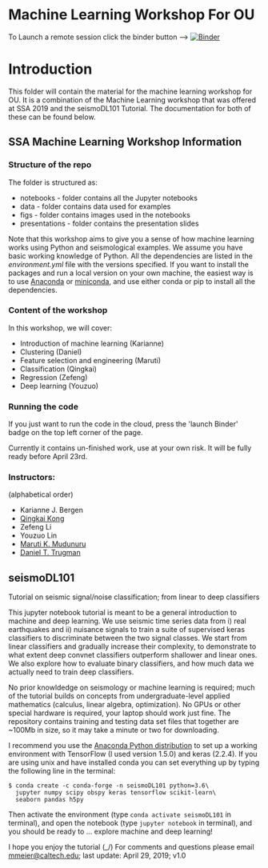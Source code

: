 # Machine Learning Workshop For OU
To Launch a remote session click the binder button -->
[![Binder](https://mybinder.org/badge_logo.svg)](https://mybinder.org/v2/gh/cnpennin/OU_Machine_Learning_Workshop/master)

# Introduction   

This folder will contain the material for the machine learning workshop for OU. It is a combination of the Machine Learning workshop that was offered at SSA 2019 and the seismoDL101 Tutorial. The documentation for both of these can be found below. 

## SSA Machine Learning Workshop Information
### Structure of the repo

The folder is structured as:
* notebooks - folder contains all the Jupyter notebooks
* data - folder contains data used for examples
* figs - folder contains images used in the notebooks
* presentations - folder contains the presentation slides

Note that this workshop aims to give you a sense of how machine learning works using Python and seismological examples. We assume you have basic working knowledge of Python. All the dependencies are listed in the *environment.yml* file with the versions specified. If you want to install the packages and run a local version on your own machine, the easiest way is to use [Anaconda](https://www.anaconda.com/distribution/) or [miniconda](https://docs.conda.io/en/latest/miniconda.html), and use either conda or pip to install all the dependencies. 

### Content of the workshop

In this workshop, we will cover:  
* Introduction of machine learning (Karianne)
* Clustering (Daniel)
* Feature selection and engineering (Maruti)
* Classification (Qingkai)
* Regression (Zefeng)
* Deep learning (Youzuo)

### Running the code
If you just want to run the code in the cloud, press the 'launch Binder' badge on the top left corner of the page. 

Currently it contains un-finished work, use at your own risk. It will be fully ready before April 23rd. 

### Instructors: 
(alphabetical order)
* Karianne J. Bergen
* [Qingkai Kong](http://seismo.berkeley.edu/qingkaikong/)
* Zefeng Li
* Youzuo Lin
* [Maruti K. Mudunuru](https://www.lanl.gov/expertise/profiles/view/maruti-mudunuru)
* [Daniel T. Trugman](https://www.lanl.gov/expertise/profiles/view/daniel-trugman)

## seismoDL101
Tutorial on seismic signal/noise classification; from linear to deep classifiers

This jupyter notebook tutorial is meant to be a general introduction to machine
and deep learning. We use seismic time series data from i) real earthquakes and
ii) nuisance signals to train a suite of supervised keras classifiers to
discriminate between the two signal classes. We start from linear classifiers
and gradually increase their complexity, to demonstrate to what extent deep
convnet classifiers outperform shallower and linear ones. We also explore how
to evaluate binary classifiers, and how much data we actually need to train
deep classifiers.

No prior knowldedge on seismology or machine learning is required; much of the
tutorial builds on concepts from undergraduate-level applied mathematics
(calculus, linear algebra, optimization). No GPUs or other special hardware is
required, your laptop should work just fine. The repository contains training
and testing data set files that together are ~100Mb in size, so it may take a
minute or two for downloading.

I recommend you use the
[Anaconda Python distribution](https://www.anaconda.com/distribution/) to
set up a working environment with TensorFlow (I used version 1.5.0) and keras
(2.2.4). If you are using unix and have installed conda you can set everything
up by typing the following line in the terminal:

    $ conda create -c conda-forge -n seismoDL101 python=3.6\
      jupyter numpy scipy obspy keras tensorflow scikit-learn\
      seaborn pandas h5py

Then activate the environment (type `conda activate seismoDL101` in
terminal), and open the notebook (type `jupyter notebook` in terminal), and you
should be ready to ... explore machine and deep learning!

I hope you enjoy the tutorial (\_/) For comments and questions please email
mmeier@caltech.edu; last update: April 29, 2019; v1.0
